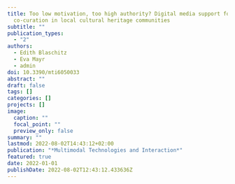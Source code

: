 ```yaml
---
title: Too low motivation, too high authority? Digital media support for
  co-curation in local cultural heritage communities
subtitle: ""
publication_types:
  - "2"
authors:
  - Edith Blaschitz
  - Eva Mayr
  - admin
doi: 10.3390/mti6050033
abstract: ""
draft: false
tags: []
categories: []
projects: []
image:
  caption: ""
  focal_point: ""
  preview_only: false
summary: ""
lastmod: 2022-08-02T14:43:12+02:00
publication: "*Multimodal Technologies and Interaction*"
featured: true
date: 2022-01-01
publishDate: 2022-08-02T12:43:12.433636Z
---
```

